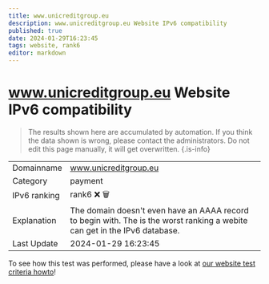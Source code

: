 ```yaml
---
title: www.unicreditgroup.eu
description: www.unicreditgroup.eu Website IPv6 compatibility
published: true
date: 2024-01-29T16:23:45
tags: website, rank6
editor: markdown
---
```


# www.unicreditgroup.eu Website IPv6 compatibility

> The results shown here are accumulated by automation. If you think the data shown is wrong, please contact the administrators. 
> Do not edit this page manually, it will get overwritten.
{.is-info}


|   |   |
| - | - |
| Domainname | www.unicreditgroup.eu
| Category | payment |
| IPv6 ranking | rank6 :x: :wastebasket: |
| Explanation | The domain doesn't even have an AAAA record to begin with. The is the worst ranking a webite can get in the IPv6 database. |
| Last Update | 2024-01-29 16:23:45 |

To see how this test was performed, please have a look at [our website test criteria howto](/howto/testcriteria/website)!

